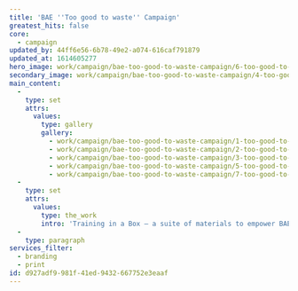 ```yaml
---
title: 'BAE ''Too good to waste'' Campaign'
greatest_hits: false
core:
  - campaign
updated_by: 44ff6e56-6b78-49e2-a074-616caf791879
updated_at: 1614605277
hero_image: work/campaign/bae-too-good-to-waste-campaign/6-too-good-to-waste-v2.jpg
secondary_image: work/campaign/bae-too-good-to-waste-campaign/4-too-good-to-waste-v2.jpg
main_content:
  -
    type: set
    attrs:
      values:
        type: gallery
        gallery:
          - work/campaign/bae-too-good-to-waste-campaign/1-too-good-to-waste-v2.jpg
          - work/campaign/bae-too-good-to-waste-campaign/2-too-good-to-waste-v2.jpg
          - work/campaign/bae-too-good-to-waste-campaign/3-too-good-to-waste-v2.jpg
          - work/campaign/bae-too-good-to-waste-campaign/5-too-good-to-waste-v2.jpg
          - work/campaign/bae-too-good-to-waste-campaign/7-too-good-to-waste-v2.jpg
  -
    type: set
    attrs:
      values:
        type: the_work
        intro: 'Training in a Box – a suite of materials to empower BAE Systems managers to educate their employees on environmental awareness. An iconic approach has been taken with this to give the programme ownership and to break the content down into five clear sections, keeping the delivery of information manageable. A square format booklet, work sheets, training resources and lanyard reminders have been created, along with the case itself to give them a one-stop resource for all material offering an effective delivery of the message.'
  -
    type: paragraph
services_filter:
  - branding
  - print
id: d927adf9-981f-41ed-9432-667752e3eaaf
---
```

